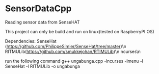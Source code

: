 # SensorDataCpp
Reading sensor data from SenseHAT

This project can only be build and run on linux(tested on RaspberryPI OS)

Dependencies:
SenseHat (https://github.com/PhilippeSimier/SenseHat/tree/master)\n
RITMULib(https://github.com/smukkejohan/RTIMULib)\n
ncurses\n

run the following command
g++ ungabunga.cpp -lncurses -lmenu -l SenseHat -l RITMULib -o ungabunga
